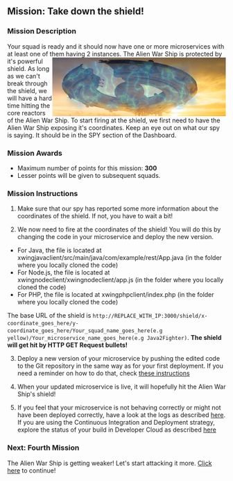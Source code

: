 ## Mission: Take down the shield! ##

### Mission Description ###

Your squad is ready and it should now have one or more microservices with at least one of them having 2 instances.
<img align="right" src="../images/spaceship_shield.png" width = "400px">
The Alien War Ship is protected by it's powerful shield. As long as we can't break through the shield, we will have a hard time hitting the core reactors of the Alien War Ship.
To start firing at the shield, we first need to have the Alien War Ship exposing it's coordinates. Keep an eye out on what our spy is saying. It should be in the SPY section of the Dashboard.

### Mission Awards ###

- Maximum number of points for this mission: **300**
- Lesser points will be given to subsequent squads.

<!--
+ Note to instructor: Edit this page with the correct IP address and port in the URL.
-->

### Mission Instructions ###

1. Make sure that our spy has reported some more information about the coordinates of the shield. If not, you have to wait a bit!

2. We now need to fire at the coordinates of the shield! You will do this by changing the code in your microservice and deploy the new version. 

- For Java, the file is located at xwingjavaclient/src/main/java/com/example/rest/App.java (in the folder where you locally cloned the code)
- For Node.js, the file is located at xwingnodeclient/xwingnodeclient/app.js (in the folder where you locally cloned the code)
- For PHP, the file is located at xwingphpclient/index.php (in the folder where you locally cloned the code)

The base URL of the shield is ```http://REPLACE_WITH_IP:3000/shield/x-coordinate_goes_here/y-coordinate_goes_here/Your_squad_name_goes_here(e.g yellow)/Your_microservice_name_goes_here(e.g Java2Fighter)```. **The shield will get hit by HTTP GET Request bullets!**

3. Deploy a new version of your microservice by pushing the edited code to the Git repository in the same way as for your first deployment. If you need a reminder on how to do that, check [these instructions](../deployment/cicd.md)

4. When your updated microservice is live, it will hopefully hit the Alien War Ship's shield!

5. If you feel that your microservice is not behaving correctly or might not have been deployed correctly, have a look at the logs as described [here](../logs.md). If you are using the Continuous Integration and Deployment strategy, explore the status of your build in Developer Cloud as described [here](../devcs.md)

### Next: Fourth Mission ###

The Alien War Ship is getting weaker! Let's start attacking it more. [Click here](iterate.md) to continue!

